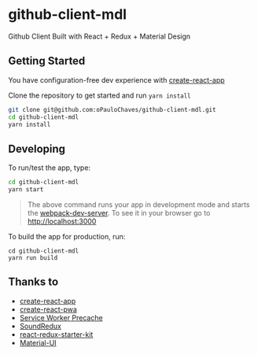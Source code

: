 # github-client-mdl
Github Client Built with React + Redux + Material Design

## Getting Started

You have configuration-free dev experience with [create-react-app](https://github.com/facebookincubator/create-react-app)

Clone the repository to get started and run `yarn install`

```sh
git clone git@github.com:oPauloChaves/github-client-mdl.git
cd github-client-mdl
yarn install
```

## Developing

To run/test the app, type:

```sh
cd github-client-mdl
yarn start
```

> The above command runs your app in development mode and starts the [webpack-dev-server](https://github.com/webpack/webpack-dev-server). 
To see it in your browser go to [http://localhost:3000](http://localhost:3000/)

To build the app for production, run:

```
cd github-client-mdl
yarn run build
```


## Thanks to

- [create-react-app](https://github.com/facebookincubator/create-react-app)
- [create-react-pwa](https://github.com/jeffposnick/create-react-pwa)
- [Service Worker Precache](https://github.com/GoogleChrome/sw-precache)
- [SoundRedux](https://github.com/andrewngu/sound-redux)
- [react-redux-starter-kit](https://github.com/cloudmu/react-redux-starter-kit)
- [Material-UI](https://github.com/callemall/material-ui)
